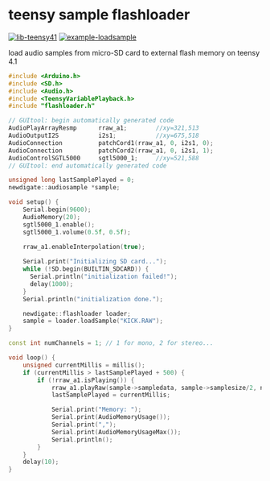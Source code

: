# teensy sample flashloader
[![lib-teensy41](https://github.com/newdigate/teensy-sample-flashloader/actions/workflows/teensy41_lib.yml/badge.svg)](https://github.com/newdigate/teensy-sample-flashloader/actions/workflows/teensy41_lib.yml)
[![example-loadsample](https://github.com/newdigate/teensy-sample-flashloader/actions/workflows/teensy41_loadsample.yml/badge.svg)](https://github.com/newdigate/teensy-sample-flashloader/actions/workflows/teensy41_loadsample.yml)

load audio samples from micro-SD card to external flash memory on teensy 4.1

``` c++
#include <Arduino.h>
#include <SD.h>
#include <Audio.h>
#include <TeensyVariablePlayback.h>
#include "flashloader.h"

// GUItool: begin automatically generated code
AudioPlayArrayResmp      rraw_a1;        //xy=321,513
AudioOutputI2S           i2s1;           //xy=675,518
AudioConnection          patchCord1(rraw_a1, 0, i2s1, 0);
AudioConnection          patchCord2(rraw_a1, 0, i2s1, 1);
AudioControlSGTL5000     sgtl5000_1;     //xy=521,588
// GUItool: end automatically generated code

unsigned long lastSamplePlayed = 0;
newdigate::audiosample *sample;

void setup() {
    Serial.begin(9600);
    AudioMemory(20);
    sgtl5000_1.enable();
    sgtl5000_1.volume(0.5f, 0.5f);
    
    rraw_a1.enableInterpolation(true);

    Serial.print("Initializing SD card...");
    while (!SD.begin(BUILTIN_SDCARD)) {
      Serial.println("initialization failed!");
      delay(1000);
    }
    Serial.println("initialization done.");

    newdigate::flashloader loader;
    sample = loader.loadSample("KICK.RAW");
}

const int numChannels = 1; // 1 for mono, 2 for stereo...

void loop() {
    unsigned currentMillis = millis();
    if (currentMillis > lastSamplePlayed + 500) {
        if (!rraw_a1.isPlaying()) {
            rraw_a1.playRaw(sample->sampledata, sample->samplesize/2, numChannels);
            lastSamplePlayed = currentMillis;

            Serial.print("Memory: ");
            Serial.print(AudioMemoryUsage());
            Serial.print(",");
            Serial.print(AudioMemoryUsageMax());
            Serial.println();
        }
    }
    delay(10);
}
```
